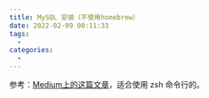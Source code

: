```yaml
---
title: MySQL 安装（不使用homebrew）
date: 2022-02-09 00:11:33
tags:
  - 
categories:
  - 
---
```


参考：[Medium上的这篇文章](https://medium.com/employbl/how-to-install-mysql-on-mac-osx-5b266cfab3b6)，适合使用 zsh 命令行的。


